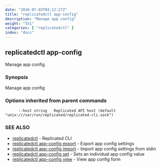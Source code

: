 ```yaml
---
date: "2016-07-03T04:12:27Z"
title: "replicatedctl app-config"
description: "Manage app config"
weight: "551"
categories: [ "replicatedctl" ]
index: "docs"
---
```


## replicatedctl app-config

Manage app config

### Synopsis


Manage app config

### Options inherited from parent commands

```
      --host string   Replicated API host (default "unix:///var/run/replicated/replicated-cli.sock")
```

### SEE ALSO
* [replicatedctl](/docs/reference/replicatedctl/)	 - Replicated CLI
* [replicatedctl app-config export](/docs/reference/replicatedctl/replicatedctl_app-config_export/)	 - Export app config settings
* [replicatedctl app-config import](/docs/reference/replicatedctl/replicatedctl_app-config_import/)	 - Import app config settings from stdin
* [replicatedctl app-config set](/docs/reference/replicatedctl/replicatedctl_app-config_set/)	 - Sets an individual app config value
* [replicatedctl app-config view](/docs/reference/replicatedctl/replicatedctl_app-config_view/)	 - View app config form

